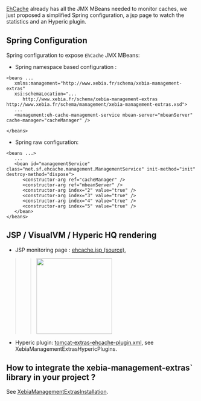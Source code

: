 [EhCache](http://ehcache.org/) already has all the JMX MBeans needed to monitor caches, we just proposed a simplified Spring configuration, a jsp page to watch the statistics and an Hyperic plugin.

## Spring Configuration ##

Spring configuration to expose `EhCache` JMX MBeans:

  * Spring namespace based configuration :
```
<beans ...
   xmlns:management="http://www.xebia.fr/schema/xebia-management-extras"
   xsi:schemaLocation="...
      http://www.xebia.fr/schema/xebia-management-extras http://www.xebia.fr/schema/management/xebia-management-extras.xsd">
   ...
   <management:eh-cache-management-service mbean-server="mbeanServer" cache-manager="cacheManager" />

</beans>
```
  * Spring raw configuration:
```
<beans ...>
   ...
   <bean id="managementService" class="net.sf.ehcache.management.ManagementService" init-method="init" destroy-method="dispose">
      <constructor-arg ref="cacheManager" />
      <constructor-arg ref="mbeanServer" />
      <constructor-arg index="2" value="true" />
      <constructor-arg index="3" value="true" />
      <constructor-arg index="4" value="true" />
      <constructor-arg index="5" value="true" />
   </bean>
</beans>
```

## JSP / VisualVM / Hyperic HQ rendering ##

  * JSP monitoring page : [ehcache.jsp (source)](http://xebia-france.googlecode.com/svn/management/xebia-management-extras/trunk/src/main/webapp/jmx/ehcache.jsp),
> > <a href='http://xebia-france.googlecode.com/svn/management/xebia-management-extras/trunk/src/site/monitoring-jsp-ehcache.png'><img src='http://xebia-france.googlecode.com/svn/management/xebia-management-extras/trunk/src/site/monitoring-jsp-ehcache.png' height='200' /></a>

  * Hyperic plugin: [tomcat-extras-ehcache-plugin.xml](http://xebia-france.googlecode.com/svn/management/xebia-management-extras/trunk/src/main/hyperic/tomcat-extras-ehcache-plugin.xml), see XebiaManagementExtrasHypericPlugins.

## How to integrate the xebia-management-extras` library in your project ? ##

See [XebiaManagementExtrasInstallation](XebiaManagementExtrasInstallation.md).